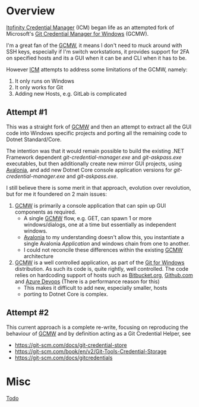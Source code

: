 # Overview

[Itofinity Credential Manager](https://github.com/itofinity/itofinity-credential-manager) (ICM) began life as an attempted fork of Microsoft's [Git Credential Manager for Windows](https://github.com/microsoft/git-credential-manager-for-windows) (GCMW).

I'm a great fan of the [GCMW](https://github.com/microsoft/git-credential-manager-for-windows), it means I don't need to muck around with SSH keys, especially if I'm switch workstations, it provides support for 2FA on specified hosts and its a GUI when it can be and CLI when it has to be.

However [ICM](https://github.com/itofinity/itofinity-credential-manager) attempts to address some limitations of the GCMW, namely:
1. It only runs on Windows
1. It only works for Git
1. Adding new Hosts, e.g. GitLab is complicated

## Attempt #1 
This was a straight fork of [GCMW](https://github.com/microsoft/git-credential-manager-for-windows) and then an attempt to extract all the GUI code into Windows specific projects and porting all the remaining code to Dotnet Standard/Core. 

The intention was that it would remain possible to build the existing .NET Framework dependent _git-credential-manager.exe_ and _git-askpass.exe_ executables, but then additionally create new mirror GUI projects, using [Avalonia](https://github.com/avaloniaui/avalonia), and add new Dotnet Core console application versions for _git-credential-manager.exe_ and _git-askpass.exe_.

I still believe there is some merit in that approach, evolution over revolution, but for me it foundered on 2 main issues:

1. [GCMW](https://github.com/microsoft/git-credential-manager-for-windows) is primarily a console application that can spin up GUI components as required.
    * A single [GCMW](https://github.com/microsoft/git-credential-manager-for-windows) flow, e.g. GET, can spawn 1 or more windows/dialogs, one at a time but essentially as independent windows.
    * [Avalonia](https://github.com/avaloniaui/avalonia) to my understanding doesn't allow this, you instantiate a single Avalonia _Application_ and windows chain from one to another. 
    * I could not reconcile these differences within the existing [GCMW](https://github.com/microsoft/git-credential-manager-for-windows) architecture
1. [GCMW](https://github.com/microsoft/git-credential-manager-for-windows) is a well controlled application, as part of the [Git for Windows](https://github.com/git-for-windows/git) distribution. As such its code is, quite rightly, well controlled. The code relies on hardcoding support of hosts such as [Bitbucket.org](https://bitbucket.org), [Github.com](https://github.com) and [Azure Devops](https://devops.azure.com) (There is a performance reason for this)
    * This makes it difficult to add new, especially smaller, hosts
    * porting to Dotnet Core is complex.

## Attempt #2

This current approach is a complete re-write, focusing on reproducing the behaviour of [GCMW](https://github.com/microsoft/git-credential-manager-for-windows) and by definition acting as a Git Credential Helper, see
* https://git-scm.com/docs/git-credential-store
* https://git-scm.com/book/en/v2/Git-Tools-Credential-Storage
* https://git-scm.com/docs/gitcredentials

# Misc

[Todo](docs/todo.md)